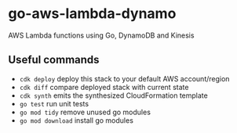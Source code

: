 # go-aws-lambda-dynamo
AWS Lambda functions using Go, DynamoDB and Kinesis


## Useful commands

* `cdk deploy`      deploy this stack to your default AWS account/region
* `cdk diff`        compare deployed stack with current state
* `cdk synth`       emits the synthesized CloudFormation template
* `go test`         run unit tests
* `go mod tidy`     remove unused go modules
* `go mod download` install go modules